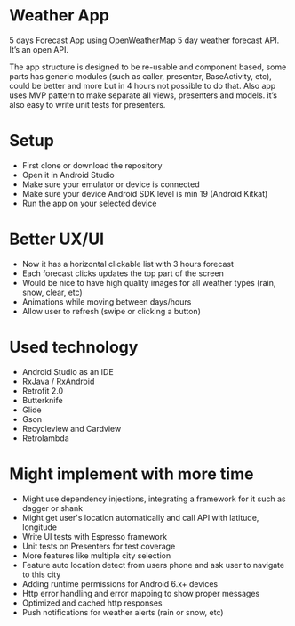 # Weather App
5 days Forecast App using OpenWeatherMap 5 day weather forecast API. It’s an open API. 

The app structure is designed to be re-usable and component based, some parts has generic modules (such as caller, presenter, BaseActivity, etc), could be better and more but in 4 hours not possible to do that. Also app uses MVP pattern to make separate all views, presenters and models. it’s also easy to write unit tests for presenters. 

# Setup
 - First clone or download the repository
 - Open it in Android Studio
 - Make sure your emulator or device is connected
 - Make sure your device Android SDK level is min 19 (Android Kitkat)
 - Run the app on your selected device

# Better UX/UI
 - Now it has a horizontal clickable list with 3 hours forecast 
 - Each forecast clicks updates the top part of the screen
 - Would be nice to have high quality images for all weather types (rain, snow, clear, etc)
 - Animations while moving between days/hours
 - Allow user to refresh (swipe or clicking a button)

# Used technology
 - Android Studio as an IDE
 - RxJava / RxAndroid 
 - Retrofit 2.0
 - Butterknife
 - Glide
 - Gson
 - Recycleview and Cardview
 - Retrolambda

# Might implement with more time
 - Might use dependency injections, integrating a framework for it such as dagger or shank 
 - Might get user's location automatically and call API with latitude, longitude  
 - Write UI tests with Espresso framework
 - Unit tests on Presenters for test coverage 
 - More features like multiple city selection
 - Feature auto location detect from users phone and ask user to navigate to this city
 - Adding runtime permissions for Android 6.x+ devices
 - Http error handling and error mapping to show proper messages 
 - Optimized and cached http responses 
 - Push notifications for weather alerts (rain or snow, etc)
